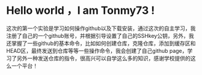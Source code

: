 # Hello world ，I am Tonmy73 !
这次的第一个实验是学习如何操作github以及下载安装，通过这次的自主学习，我注册了自己的一个github账号，并根据引导设置了自己的SSHkey公钥，另外，我还掌握了一些github的基本命令，比如如何创建仓库，克隆仓库，添加到缓存区和HEAD区，最终发送到仓库等等一些操作命令，我会创建了自己github page，学习了另外一种发送仓库的指令，很高兴可以自学这么多的知识，感谢学校提供的这么一个平台！
